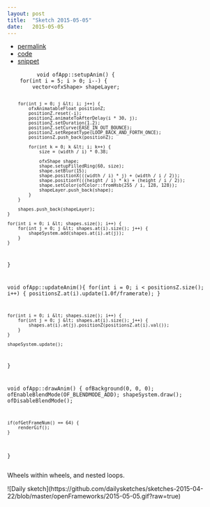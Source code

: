 ```yaml
---
layout: post
title:  "Sketch 2015-05-05"
date:   2015-05-05
---
```

<div class="code">
    <ul>
        <li><a href="{% post_url 2015-05-05-sketch %}">permalink</a></li>
        <li><a href="https://github.com/dailysketches/dailySketches/tree/master/sketches/2015-05-05">code</a></li>
        <li><a href="#" class="snippet-button">snippet</a></li>
    </ul>
    <pre class="snippet">
        <code class="cpp">void ofApp::setupAnim() {
    for(int i = 5; i &gt; 0; i--) {
        vector&lt;ofxShape&gt; shapeLayer;
        
        for(int j = 0; j &lt; i; j++) {
            ofxAnimatableFloat positionZ;
            positionZ.reset(-i);
            positionZ.animateToAfterDelay(i * 30, j);
            positionZ.setDuration(1.2);
            positionZ.setCurve(EASE_IN_OUT_BOUNCE);
            positionZ.setRepeatType(LOOP_BACK_AND_FORTH_ONCE);
            positionsZ.push_back(positionZ);
            
            for(int k = 0; k &lt; i; k++) {
                size = (width / i) * 0.38;
                
                ofxShape shape;
                shape.setupFilledRing(60, size);
                shape.setBlur(15);
                shape.positionX(((width / i) * j) + (width / i / 2));
                shape.positionY(((height / i) * k) + (height / i / 2));
                shape.setColor(ofColor::fromHsb(255 / i, 128, 128));
                shapeLayer.push_back(shape);
            }
        }
        
        shapes.push_back(shapeLayer);
    }

    for(int i = 0; i &lt; shapes.size(); i++) {
        for(int j = 0; j &lt; shapes.at(i).size(); j++) {
            shapeSystem.add(shapes.at(i).at(j));
        }
    }
}

void ofApp::updateAnim(){
    for(int i = 0; i &lt; positionsZ.size(); i++) {
        positionsZ.at(i).update(1.0f/framerate);
    }
    
    for(int i = 0; i &lt; shapes.size(); i++) {
        for(int j = 0; j &lt; shapes.at(i).size(); j++) {
            shapes.at(i).at(j).positionZ(positionsZ.at(i).val());
        }
    }
    
    shapeSystem.update();
}

void ofApp::drawAnim() {
    ofBackground(0, 0, 0);
    ofEnableBlendMode(OF_BLENDMODE_ADD);
    shapeSystem.draw();
    ofDisableBlendMode();
    
    if(ofGetFrameNum() == 64) {
        renderGif();
    }
}</code>
    </pre>
</div>
<p class="description">Wheels within wheels, and nested loops.</p>
![Daily sketch](https://github.com/dailysketches/sketches-2015-04-22/blob/master/openFrameworks/2015-05-05.gif?raw=true)
